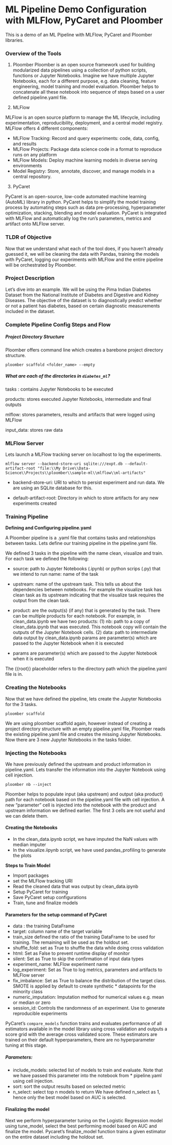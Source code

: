 ﻿# ML Pipeline Demo Configuration with MLFlow, PyCaret and Ploomber

This is a demo of an ML Pipeline with MLFlow, PyCaret and Ploomber libraries.

### Overview of the Tools

1. Ploomber
Ploomber is an open source framework used for building modularized data pipelines using a collection of python scripts, functions or Jupyter Notebooks. Imagine we have multiple Jupyter Notebooks, each for a different purpose, e.g. data cleaning, feature engineering, model training and model evaluation. Ploomber helps to concatenate all these notebook into sequence of steps based on a user defined pipeline.yaml file.

2. MLFlow

MLFlow is an open source platform to manage the ML lifecycle, including experimentation, reproducibility, deployment, and a central model registry. MLFlow offers 4 different components:

* MLFlow Tracking: Record and query experiments: code, data, config, and results
* MLFlow Projects: Package data science code in a format to reproduce runs on any platform
* MLFlow Models: Deploy machine learning models in diverse serving environments
* Model Registry: Store, annotate, discover, and manage models in a central repository.

3. PyCaret

PyCaret is an open-source, low-code automated machine learning (AutoML) library in python. PyCaret helps to simplify the model training process by automating steps such as data pre-processing, hyperparameter optimization, stacking, blending and model evaluation. PyCaret is integrated with MLFlow and automatically log the run’s parameters, metrics and artifact onto MLFlow server.

### TLDR of Objective

Now that we understand what each of the tool does, if you haven’t already guessed it, we will be cleaning the data with Pandas, training the models with PyCaret, logging our experiments with MLFlow and the entire pipeline will be orchestrated by Ploomber.

### Project Description

Let’s dive into an example. We will be using the Pima Indian Diabetes Dataset from the National Institute of Diabetes and Digestive and Kidney Diseases. The objective of the dataset is to diagnostically predict whether or not a patient has diabetes, based on certain diagnostic measurements included in the dataset.

### Complete Pipeline Config Steps and Flow

##### Project Directory Structure

Ploomber offers command line which creates a barebone project directory structure.

```
ploomber scaffold <folder_name> --empty

```

##### What are each of the directories in ```diabetes_ml```?

tasks : contains Jupyter Notebooks to be executed

products: stores executed Jupyter Notebooks, intermediate and final outputs

mlflow: stores parameters, results and artifacts that were logged using MLFlow

input_data: stores raw data

### MLFlow Server

Lets launch a MLFlow tracking server on localhost to log the experiments.

```cd sample-ml/mlflow
mlflow server --backend-store-uri sqlite:///expt.db --default-artifact-root "file:\\My Drive\\Data-Science\\Projects\\ploomber\\sample-ml\\mlflow\\ml-artifacts"
```

* backend-store-uri: URI to which to persist experiment and run data. We are using an SQLite database for this.

* default-artifact-root: Directory in which to store artifacts for any new experiments created

### Training Pipeline

**Defining and Configuring pipeline.yaml**

A Ploomber pipeline is a .yaml file that contains tasks and relationships between tasks. Lets define our training pipeline in the pipeline.yaml file.

We defined 3 tasks in the pipeline with the name clean, visualize and train. For each task we defined the following:

* source: path to Jupyter Notebooks (.ipynb) or python scrips (.py) that we intend to run
name: name of the task

* upstream: name of the upstream task. This tells us about the dependencies between notebooks. For example the visualize task has clean task as its upstream indicating that the visualize task requires the output from the clean task.

* product: are the output(s) (if any) that is generated by the task. There can be multiple products for each notebook. For example, in clean_data.ipynb we have two products: (1) nb: path to a copy of clean_data.ipynb that was executed. This notebook copy will contain the outputs of the Jupyter Notebook cells. (2) data: path to intermediate data output by clean_data.ipynb
params are parameter(s) which are passed to the Jupyter Notebook when it is executed

* params are parameter(s) which are passed to the Jupyter Notebook when it is executed

The {{root}} placeholder refers to the directory path which the pipeline.yaml file is in.

### Creating the Notebooks

Now that we have defined the pipeline, lets create the Jupyter Notebooks for the 3 tasks.

```
ploomber scaffold
```

We are using ploomber scaffold again, however instead of creating a project directory structure with an empty pipeline.yaml file, Ploomber reads the existing pipeline.yaml file and creates the missing Jupyter Notebooks. Now there are 3 new Jupyter Notebooks in the tasks folder.

### Injecting the Notebooks

We have previously defined the upstream and product information in pipeline.yaml. Lets transfer the information into the Jupyter Notebook using cell injection.

```
ploomber nb --inject
```

Ploomber helps to populate input (aka upstream) and output (aka product) path for each notebook based on the pipeline.yaml file with cell injection. A new “parameter” cell is injected into the notebook with the product and upstream information we defined earlier. The first 3 cells are not useful and we can delete them.

#### Creating the Notebooks

* In the clean_data.ipynb script, we have imputed the NaN values with median imputer
* In the visualize.iipynb script, we have used pandas_profiling to generate the plots

**Steps to Train Model**

* Import packages
* set the MLFlow tracking URI
* Read the cleaned data that was output by clean_data.ipynb
* Setup PyCaret for training
* Save PyCaret setup configurations
* Train, tune and finalize models

#### Parameters for the setup command of PyCaret

* data : the training DataFrame
* target: column name of the target variable
* train_size defined the ratio of the training DataFrame to be used for training. The remaining will be used as the holdout set.
* shuffle_fold: set as True to shuffle the data while doing cross validation
* html: Set as False to prevent runtime display of monitor
* silent: Set as True to skip the confirmation of input data types
* experiment_name: MLFlow experiment name
* log_experiment: Set as True to log metrics, parameters and artifacts to MLFlow server
* fix_imbalance: Set as True to balance the distribution of the target class. SMOTE is applied by default to create synthetic * datapoints for the minority class
* numeric_imputation: Imputation method for numerical values e.g. mean or median or zero
* session_id: Controls the randomness of an experiment. Use to generate reproducible experiments

PyCaret’s ```compare_models``` function trains and evaluates performance of all estimators available in the model library using cross validation and outputs a score grid with the average cross validated score. These estimators are trained on their default hyperparameters, there are no hyperparameter tuning at this stage.

##### Parameters:

* include_models: selected list of models to train and evaluate. Note that we have passed this parameter into the notebook from * pipeline.yaml using cell injection.
* sort: sort the output results based on selected metric
* n_select: select top n models to return
We have defined n_select as 1, hence only the best model based on AUC is selected.

#### Finalizing the model

Next we perform hyperparameter tuning on the Logistic Regression model using tune_model, select the best performing model based on AUC and finalize the model. Pycaret’s finalize_model function trains a given estimator on the entire dataset including the holdout set.



